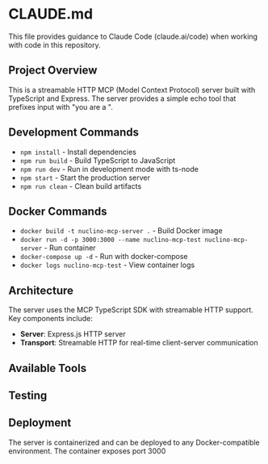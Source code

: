# CLAUDE.md

This file provides guidance to Claude Code (claude.ai/code) when working with code in this repository.

## Project Overview

This is a streamable HTTP MCP (Model Context Protocol) server built with TypeScript and Express. The server provides a simple echo tool that prefixes input with "you are a ".

## Development Commands

- `npm install` - Install dependencies
- `npm run build` - Build TypeScript to JavaScript
- `npm run dev` - Run in development mode with ts-node
- `npm start` - Start the production server
- `npm run clean` - Clean build artifacts

## Docker Commands

- `docker build -t nuclino-mcp-server .` - Build Docker image
- `docker run -d -p 3000:3000 --name nuclino-mcp-test nuclino-mcp-server` - Run container
- `docker-compose up -d` - Run with docker-compose
- `docker logs nuclino-mcp-test` - View container logs

## Architecture

The server uses the MCP TypeScript SDK with streamable HTTP support. Key components include:

- **Server**: Express.js HTTP server
- **Transport**: Streamable HTTP for real-time client-server communication

## Available Tools

## Testing

## Deployment

The server is containerized and can be deployed to any Docker-compatible environment. The container exposes port 3000